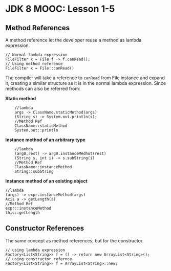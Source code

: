 # JDK 8 MOOC: Lesson 1-5 #

## Method References ##
A method reference let the developer reuse a method as lambda expression.

    // Normal lambda expression
    FileFilter x = File f -> f.canRead();
    // Using method reference
    FileFilter x = File::canRead()

The compiler will take a reference to `canRead` from File instance and expand it, creating 
a similar structure as it is in the normal lambda expression. 
Since methods can also be referred from:

**Static method**

	    //lambda
    	args -> ClassName.staticMethod(args)
    	(String s) -> System.out.println(s);
    	//Method Ref
    	ClassName::staticMethod
    	System.out::println

**Instance method of an arbitrary type**

    	//lambda
    	(arg0,rest) -> arg0.instanceMedhot(rest)
    	(String s, int i) -> s.subString(i)
    	//Method Ref
    	ClassName::instanceMethod
    	String::subString

**Instance method of an existing object**

	//lambda
	(args) -> expr.instanceMethod(args)
	Axis a -> getLength(a)
	//Method Ref
	expr::instanceMethod
	this::getLength
	
## Constructor References ##
The same concept as method references, but for the constructor. 

	// using lambda expression
	Factory<List<String>> f = () -> return new ArrayList<String>();
	// using constructor refernce
	Factory<List<String>> f = ArrayList<String>::new;
	
